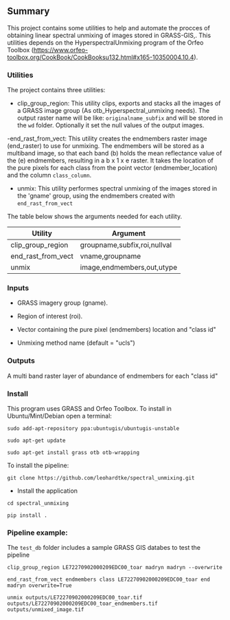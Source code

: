 		
## Summary
This project contains some utilities to help and automate the procces of obtaining linear spectral unmixing of images stored in GRASS-GIS,.
This utilities depends on the HyperspectralUnmixing program of the Orfeo Toolbox (https://www.orfeo-toolbox.org/CookBook/CookBooksu132.html#x165-10350004.10.4).

### Utilities

The project contains three utilities:
- clip_group_region: This utility clips, exports and stacks all the images of a GRASS image group (As otb_Hyperspectral_unmixing needs). The output raster name will be like: `originalname_subfix` and will be stored in the `wd` folder. Optionally it set the null values of the output images.

-end_rast_from_vect:  This utility creates the endmembers raster image (end_raster) to use for unmixing. The endmembers will be stored as a multiband image, so that each band (b) holds the mean reflectance value of the (e) endmembers, resulting in a b x 1 x e raster. It takes the location of the pure pixels for each class from the point vector (endmember_location) and the column `class_column`.

- unmix: This utility performes spectral unmixing of the images stored in the 'gname' group, using the endmembers created with `end_rast_from_vect`

The table below shows the arguments needed for each utility. 

| Utility                   | Argument                     |
|---------------------------|------------------------------|
| clip_group_region         | groupname,subfix,roi,nullval |
| end_rast_from_vect        | vname,groupname              |
| unmix                     | image,endmembers,out,utype   |



### Inputs

- GRASS imagery group (gname).

- Region of interest (roi).

- Vector containing the pure pixel (endmembers) location and "class id"

- Unmixing method name (default = "ucls")

### Outputs

A multi band raster layer of abundance of endmembers for each "class id"

 
### Install

This program uses GRASS and Orfeo Toolbox. To install in Ubuntu/Mint/Debian open a terminal:

`sudo add-apt-repository ppa:ubuntugis/ubuntugis-unstable`

`sudo apt-get update`

`sudo apt-get install grass otb otb-wrapping`

To install the pipeline:

`git clone https://github.com/leohardtke/spectral_unmixing.git`


- Install the application 

`cd spectral_unmixing`

`pip install .`

### Pipeline example:

The `test_db` folder includes a sample GRASS GIS databes to test the pipeline 

`clip_group_region LE72270902000209EDC00_toar madryn madryn --overwrite`

`end_rast_from_vect endmembers class LE72270902000209EDC00_toar end madryn overwrite=True`

`unmix outputs/LE72270902000209EDC00_toar.tif outputs/LE72270902000209EDC00_toar_endmembers.tif outputs/unmixed_image.tif`


